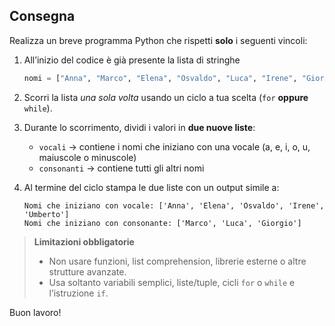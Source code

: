 ## Consegna

Realizza un breve programma Python che rispetti **solo** i seguenti vincoli:

1. All’inizio del codice è già presente la lista di stringhe

    ```python
    nomi = ["Anna", "Marco", "Elena", "Osvaldo", "Luca", "Irene", "Giorgio", "Umberto"]
    ```

2. Scorri la lista _una sola volta_ usando un ciclo a tua scelta (`for` **oppure** `while`).

3. Durante lo scorrimento, dividi i valori in **due nuove liste**:

    - `vocali` → contiene i nomi che iniziano con una vocale (a, e, i, o, u, maiuscole o minuscole)
    - `consonanti` → contiene tutti gli altri nomi

4. Al termine del ciclo stampa le due liste con un output simile a:

    ```
    Nomi che iniziano con vocale: ['Anna', 'Elena', 'Osvaldo', 'Irene', 'Umberto']
    Nomi che iniziano con consonante: ['Marco', 'Luca', 'Giorgio']
    ```

> **Limitazioni obbligatorie**
>
> -   Non usare funzioni, list comprehension, librerie esterne o altre strutture avanzate.
> -   Usa soltanto variabili semplici, liste/tuple, cicli `for` o `while` e l’istruzione `if`.

Buon lavoro!
